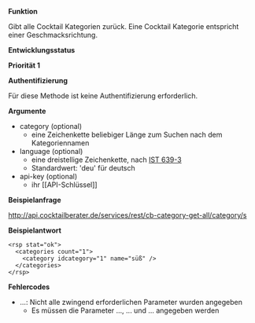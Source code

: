 **Funktion**

Gibt alle Cocktail Kategorien zurück. Eine Cocktail Kategorie entspricht einer Geschmacksrichtung.


**Entwicklungsstatus**

**Priorität 1**


**Authentifizierung**

Für diese Methode ist keine Authentifizierung erforderlich.


**Argumente**

  * category (optional)
    * eine Zeichenkette beliebiger Länge zum Suchen nach dem Kategoriennamen
  * language (optional)
    * eine dreistellige Zeichenkette, nach [IST 639-3](http://www.sil.org/iso639-3/codes.asp)
    * Standardwert: 'deu' für deutsch
  * api-key (optional)
    * ihr [[API-Schlüssel]]


**Beispielanfrage**

http://api.cocktailberater.de/services/rest/cb-category-get-all/category/s


**Beispielantwort**

```
<rsp stat="ok">
  <categories count="1">
    <category idcategory="1" name="süß" />
  </categories>
</rsp>
```


**Fehlercodes**

  * ...: Nicht alle zwingend erforderlichen Parameter wurden angegeben
    * Es müssen die Parameter ..., ... und ... angegeben werden